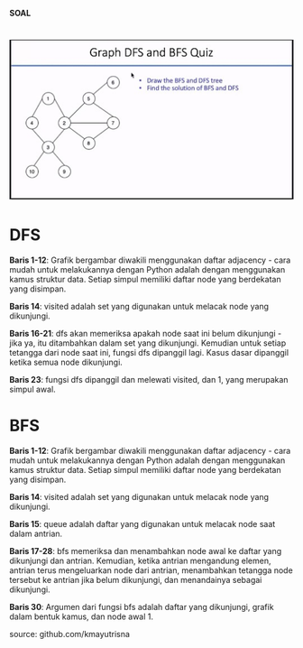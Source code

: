 
**SOAL**
# <img src="WhatsApp%20Image%202021-09-29%20at%2022.35.47.jpeg">

# DFS
**Baris 1-12**: Grafik bergambar diwakili menggunakan daftar adjacency - cara mudah untuk melakukannya dengan Python adalah dengan menggunakan kamus struktur data. Setiap simpul memiliki daftar node yang berdekatan yang disimpan.

**Baris 14**: visited adalah set yang digunakan untuk melacak node yang dikunjungi.

**Baris 16-21**: dfs akan memeriksa apakah node saat ini belum dikunjungi - jika ya, itu ditambahkan dalam set yang dikunjungi. Kemudian untuk setiap tetangga dari node saat ini, fungsi dfs dipanggil lagi. Kasus dasar dipanggil ketika semua node dikunjungi.

**Baris 23**: fungsi dfs dipanggil dan melewati visited, dan 1, yang merupakan simpul awal. 
#

# BFS
**Baris 1-12**: Grafik bergambar diwakili menggunakan daftar adjacency - cara mudah untuk melakukannya dengan Python adalah dengan menggunakan kamus struktur data. Setiap simpul memiliki daftar node yang berdekatan yang disimpan.

**Baris 14**: visited adalah set yang digunakan untuk melacak node yang dikunjungi.

**Baris 15**: queue adalah daftar yang digunakan untuk melacak node saat dalam antrian.

**Baris 17-28**: bfs memeriksa dan menambahkan node awal ke daftar yang dikunjungi dan antrian. Kemudian, ketika antrian mengandung elemen, antrian terus mengeluarkan node dari antrian, menambahkan tetangga node tersebut ke antrian jika belum dikunjungi, dan menandainya sebagai dikunjungi.

**Baris 30**: Argumen dari fungsi bfs adalah daftar yang dikunjungi, grafik dalam bentuk kamus, dan node awal 1. 


source: github.com/kmayutrisna
